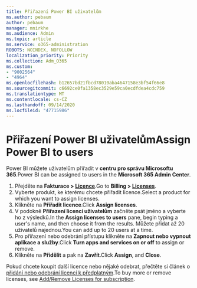 ```yaml
---
title: Přiřazení Power BI uživatelům
ms.author: pebaum
author: pebaum
manager: mnirkhe
ms.audience: Admin
ms.topic: article
ms.service: o365-administration
ROBOTS: NOINDEX, NOFOLLOW
localization_priority: Priority
ms.collection: Adm_O365
ms.custom:
- "9002564"
- "4964"
ms.openlocfilehash: b12657bd21fbcd78010aba4647158e3bf54f66e8
ms.sourcegitcommit: c6692ce0fa1358ec3529e59ca0ecdfdea4cdc759
ms.translationtype: MT
ms.contentlocale: cs-CZ
ms.lasthandoff: 09/14/2020
ms.locfileid: "47715986"
---
```

# <a name="assign-power-bi-to-users"></a><span data-ttu-id="2c3ab-102">Přiřazení Power BI uživatelům</span><span class="sxs-lookup"><span data-stu-id="2c3ab-102">Assign Power BI to users</span></span>

<span data-ttu-id="2c3ab-103">Power BI můžete uživatelům přiřadit v **centru pro správu Microsoftu 365**.</span><span class="sxs-lookup"><span data-stu-id="2c3ab-103">Power BI can be assigned to users in the **Microsoft 365 Admin Center**.</span></span>  

1. <span data-ttu-id="2c3ab-104">Přejděte na **Fakturace > [Licence](https://go.microsoft.com/fwlink/p/?linkid=842264)**.</span><span class="sxs-lookup"><span data-stu-id="2c3ab-104">Go to **Billing > [Licenses](https://go.microsoft.com/fwlink/p/?linkid=842264)**.</span></span>
2. <span data-ttu-id="2c3ab-105">Vyberte produkt, ke kterému chcete přiřadit licence.</span><span class="sxs-lookup"><span data-stu-id="2c3ab-105">Select a product for which you want to assign licenses.</span></span>
3. <span data-ttu-id="2c3ab-106">Klikněte na **Přiřadit licence**.</span><span class="sxs-lookup"><span data-stu-id="2c3ab-106">Click **Assign licenses**.</span></span>
4. <span data-ttu-id="2c3ab-107">V podokně **Přiřazení licencí uživatelům** začněte psát jméno a vyberte ho z výsledků.</span><span class="sxs-lookup"><span data-stu-id="2c3ab-107">In the **Assign licenses to users** pane, begin typing a user's name, and then choose it from the results.</span></span> <span data-ttu-id="2c3ab-108">Můžete přidat až 20 uživatelů najednou.</span><span class="sxs-lookup"><span data-stu-id="2c3ab-108">You can add up to 20 users at a time.</span></span>
5. <span data-ttu-id="2c3ab-109">Pro přiřazení nebo odebrání přístupu klikněte na **Zapnout nebo vypnout aplikace a služby**.</span><span class="sxs-lookup"><span data-stu-id="2c3ab-109">Click **Turn apps and services on or off** to assign or remove.</span></span>
6. <span data-ttu-id="2c3ab-110">Klikněte na **Přidělit** a pak na **Zavřít**.</span><span class="sxs-lookup"><span data-stu-id="2c3ab-110">Click **Assign**, and **Close**.</span></span>

<span data-ttu-id="2c3ab-111">Pokud chcete koupit další licence nebo nějaké odebrat, přečtěte si článek o [přidání nebo odebrání licencí k předplatným](https://docs.microsoft.com/microsoft-365/commerce/licenses/buy-licenses?view=o365-worldwide#add-or-remove-licenses-for-your-business-subscription).</span><span class="sxs-lookup"><span data-stu-id="2c3ab-111">To buy more or remove licenses, see [Add/Remove Licenses for subscription](https://docs.microsoft.com/microsoft-365/commerce/licenses/buy-licenses?view=o365-worldwide#add-or-remove-licenses-for-your-business-subscription).</span></span>
